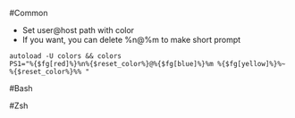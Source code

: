 #Common
* Set user@host path with color
* If you want, you can delete %n@%m to make short prompt
```
autoload -U colors && colors
PS1="%{$fg[red]%}%n%{$reset_color%}@%{$fg[blue]%}%m %{$fg[yellow]%}%~ %{$reset_color%}%% "
```

#Bash

#Zsh
